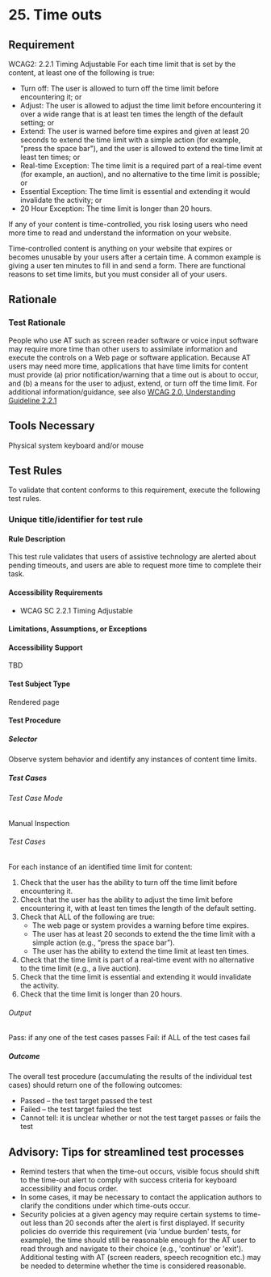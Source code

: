 # 25. Time outs
## Requirement
WCAG2: 2.2.1 Timing Adjustable
For each time limit that is set by the content, at least one of the following is true:
* Turn off: The user is allowed to turn off the time limit before encountering it; or
* Adjust: The user is allowed to adjust the time limit before encountering it over a wide range that is at least ten times the length of the default setting; or
* Extend: The user is warned before time expires and given at least 20 seconds to extend the time limit with a simple action (for example, "press the space bar"), and the user is allowed to extend the time limit at least ten times; or
* Real-time Exception: The time limit is a required part of a real-time event (for example, an auction), and no alternative to the time limit is possible; or
* Essential Exception: The time limit is essential and extending it would invalidate the activity; or
* 20 Hour Exception: The time limit is longer than 20 hours.

If any of your content is time-controlled, you risk losing users who need more time to read and understand the information on your website.

Time-controlled content is anything on your website that expires or becomes unusable by your users after a certain time. A common example is giving a user ten minutes to fill in and send a form. There are functional reasons to set time limits, but you must consider all of your users.

## Rationale
### Test Rationale
People who use AT such as screen reader software or voice input software may require more time than other users to assimilate information and execute the controls on a Web page or software application. Because AT users may need more time, applications that have time limits for content must provide (a) prior notification/warning that a time out is about to occur, and (b) a means for the user to adjust, extend, or turn off the time limit.
For additional information/guidance, see also [WCAG 2.0, Understanding Guideline 2.2.1](https://www.w3.org/TR/UNDERSTANDING-WCAG20/time-limits-required-behaviors.html)

## Tools Necessary
Physical system keyboard and/or mouse

## Test Rules
To validate that content conforms to this requirement, execute the following test rules.

### Unique title/identifier for test rule
#### Rule Description
This test rule validates that users of assistive technology are alerted about pending timeouts, and users are able to request more time to complete their task.

#### Accessibility Requirements
*	WCAG SC 2.2.1 Timing Adjustable

#### Limitations, Assumptions, or Exceptions

#### Accessibility Support
TBD

#### Test Subject Type
Rendered page

#### Test Procedure
##### Selector
Observe system behavior and identify any instances of content time limits.

##### Test Cases
###### Test Case Mode
Manual Inspection

###### Test Cases
For each instance of an identified time limit for content:
1.	Check that the user has the ability to turn off the time limit before encountering it.
2.	Check that the user has the ability to adjust the time limit before encountering it, with at least ten times the length of the default setting.
3.	Check that ALL of the following are true:
    * The web page or system provides a warning before time expires.
    * The user has at least 20 seconds to extend the the time limit with a simple action (e.g., “press the space bar”).
    * The user has the ability to extend the time limit at least ten times.
4.	Check that the time limit is part of a real-time event with no alternative to the time limit (e.g., a live auction).
5.	Check that the time limit is essential and extending it would invalidate the activity.
6.	Check that the time limit is longer than 20 hours.

###### Output
Pass: if any one of the test cases passes
Fail: if ALL of the test cases fail

##### Outcome
The overall test procedure (accumulating the results of the individual test cases) should return one of the following outcomes:
* Passed – the test target passed the test
* Failed – the test target failed the test
* Cannot tell: it is unclear whether or not the test target passes or fails the test

## Advisory: Tips for streamlined test processes
* Remind testers that when the time-out occurs, visible focus should shift to the time-out alert to comply with success criteria for keyboard accessibility and focus order.
* In some cases, it may be necessary to contact the application authors to clarify the conditions under which time-outs occur.
* Security policies at a given agency may require certain systems to time-out less than 20 seconds after the alert is first displayed. If security policies do override this requirement (via 'undue burden' tests, for example), the time should still be reasonable enough for the AT user to read through and navigate to their choice (e.g., 'continue' or 'exit'). Additional testing with AT (screen readers, speech recognition etc.) may be needed to determine whether the time is considered reasonable.
